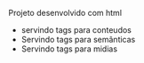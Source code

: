 Projeto desenvolvido com html
* servindo tags para conteudos 
* Servindo tags para semânticas
* Servindo tags para midias
